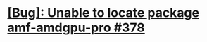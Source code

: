 # [[Bug]: Unable to locate package amf-amdgpu-pro #378 ](https://github.com/GPUOpen-LibrariesAndSDKs/AMF/issues/378)

